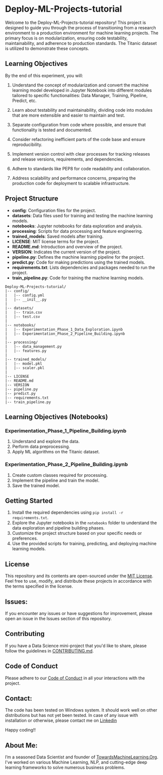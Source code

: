 # Deploy-ML-Projects-tutorial

Welcome to the Deploy-ML-Projects-tutorial repository! This project is designed to guide you through the process of transitioning from a research environment to a production environment for machine learning projects. The primary focus is on modularization, ensuring code testability, maintainability, and adherence to production standards. The Titanic dataset is utilized to demonstrate these concepts.

## Learning Objectives

By the end of this experiment, you will:

1. Understand the concept of modularization and convert the machine learning model developed in Jupyter Notebook into different modules tailored to specific functionalities: Data Manager, Training, Pipeline, Predict, etc.

2. Learn about testability and maintainability, dividing code into modules that are more extensible and easier to maintain and test.

3. Separate configuration from code where possible, and ensure that functionality is tested and documented.

4. Consider refactoring inefficient parts of the code base and ensure reproducibility.

5. Implement version control with clear processes for tracking releases and release versions, requirements, and dependencies.

6. Adhere to standards like PEP8 for code readability and collaboration.

7. Address scalability and performance concerns, preparing the production code for deployment to scalable infrastructure.

## Project Structure

- **config**: Configuration files for the project.
- **datasets**: Data files used for training and testing the machine learning models.
- **notebooks**: Jupyter notebooks for data exploration and analysis.
- **processing**: Scripts for data processing and feature engineering.
- **trained_models**: Saved models after training.
- **LICENSE**: MIT license terms for the project.
- **README.md**: Introduction and overview of the project.
- **VERSION**: Indicates the current version of the project.
- **pipeline.py**: Defines the machine learning pipeline for the project.
- **predict.py**: Code for making predictions using the trained models.
- **requirements.txt**: Lists dependencies and packages needed to run the project.
- **train_pipeline.py**: Code for training the machine learning models.

```
Deploy-ML-Projects-tutorial/
|-- config/
|   |-- config.yml
|   |-- __init__.py
|
|-- datasets/
|   |-- train.csv
|   |-- test.csv
|
|-- notebooks/
|   |-- Experimentation_Phase_1_Data_Exploration.ipynb
|   |-- Experimentation_Phase_2_Pipeline_Building.ipynb
|
|-- processing/
|   |-- data_management.py
|   |-- features.py
|
|-- trained_models/
|   |-- model.pkl
|   |-- scaler.pkl
|
|-- LICENSE
|-- README.md
|-- VERSION
|-- pipeline.py
|-- predict.py
|-- requirements.txt
|-- train_pipeline.py
```

## Learning Objectives (Notebooks)

### Experimentation_Phase_1_Pipeline_Building.ipynb

1. Understand and explore the data.
2. Perform data preprocessing.
3. Apply ML algorithms on the Titanic dataset.

### Experimentation_Phase_2_Pipeline_Building.ipynb

1. Create custom classes required for processing.
2. Implement the pipeline and train the model.
3. Save the trained model.

## Getting Started

1. Install the required dependencies using `pip install -r requirements.txt`.
2. Explore the Jupyter notebooks in the `notebooks` folder to understand the data exploration and pipeline building phases.
3. Customize the project structure based on your specific needs or preferences.
4. Use the provided scripts for training, predicting, and deploying machine learning models.

## License

This repository and its contents are open-sourced under the [MIT License](LICENSE). Feel free to use, modify, and distribute these projects in accordance with the terms specified in the license.

## Issues:
If you encounter any issues or have suggestions for improvement, please open an issue in the Issues section of this repository.

## Contributing

If you have a Data Science mini-project that you'd like to share, please follow the guidelines in [CONTRIBUTING.md](https://github.com/Praveen76/Data-Science-Mini-Projects/blob/main/contributing.md).

## Code of Conduct
Please adhere to our [Code of Conduct](https://github.com/Praveen76/Data-Science-Mini-Projects/blob/main/CODE_OF_CONDUCT.md) in all your interactions with the project.

## Contact:
The code has been tested on Windows system. It should work well on other distributions but has not yet been tested. In case of any issue with installation or otherwise, please contact me on [Linkedin](https://www.linkedin.com/in/praveen-kumar-anwla-49169266/)

Happy coding!!

## **About Me**:
I’m a seasoned Data Scientist and founder of [TowardsMachineLearning.Org](https://towardsmachinelearning.org/). I've worked on various Machine Learning, NLP, and cutting-edge deep learning frameworks to solve numerous business problems.




